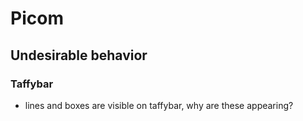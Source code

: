 # Picom

## Undesirable behavior

### Taffybar
- lines and boxes are visible on taffybar, why are these appearing?
